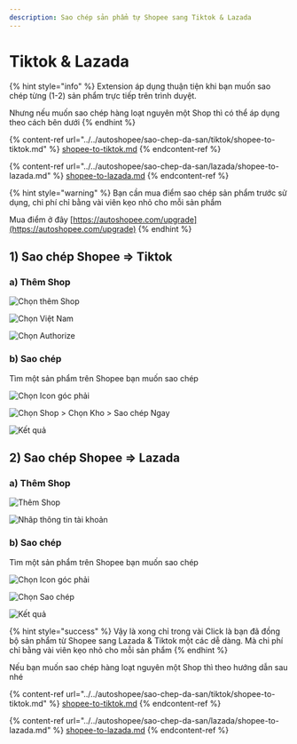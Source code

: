 ```yaml
---
description: Sao chép sản phẩm tự Shopee sang Tiktok & Lazada
---
```


# Tiktok & Lazada

{% hint style="info" %}
Extension áp dụng thuận tiện khi bạn muốn sao chép từng (1-2) sản phẩm trực tiếp trên trình duyệt.

Nhưng nếu muốn sao chép hàng loạt nguyên một Shop thì có thể áp dụng theo cách bên dưới
{% endhint %}

{% content-ref url="../../autoshopee/sao-chep-da-san/tiktok/shopee-to-tiktok.md" %}
[shopee-to-tiktok.md](../../autoshopee/sao-chep-da-san/tiktok/shopee-to-tiktok.md)
{% endcontent-ref %}

{% content-ref url="../../autoshopee/sao-chep-da-san/lazada/shopee-to-lazada.md" %}
[shopee-to-lazada.md](../../autoshopee/sao-chep-da-san/lazada/shopee-to-lazada.md)
{% endcontent-ref %}

{% hint style="warning" %}
Bạn cần mua điểm sao chép sản phẩm trước sử dụng, chi phí chỉ bằng vài viên kẹo nhỏ cho mỗi sản phẩm

Mua điểm ở đây [https://autoshopee.com/upgrade](https://autoshopee.com/upgrade)
{% endhint %}

## 1) Sao chép Shopee => Tiktok

### a) Thêm Shop

![Chọn thêm Shop](<../../.gitbook/assets/image (324).png>)

![Chọn Việt Nam](<../../.gitbook/assets/image (320) (1) (1).png>)

![Chọn Authorize](<../../.gitbook/assets/image (265) (1).png>)

### b) Sao chép

Tìm một sản phẩm trên Shopee bạn muốn sao chép

![Chọn Icon góc phải](<../../.gitbook/assets/image (249).png>)

![Chọn Shop > Chọn Kho > Sao chép Ngay](<../../.gitbook/assets/image (269).png>)

![Kết quả](<../../.gitbook/assets/image (319) (1).png>)

## 2) Sao chép Shopee => Lazada

### a) Thêm Shop

![Thêm Shop](<../../.gitbook/assets/image (311).png>)

![Nhâp thông tin tài khoản](<../../.gitbook/assets/image (297) (1).png>)

### b) Sao chép

Tìm một sản phẩm trên Shopee bạn muốn sao chép

![Chọn Icon góc phải](<../../.gitbook/assets/image (249).png>)

![Chọn Sao chép](<../../.gitbook/assets/image (264).png>)

![Kết quả](<../../.gitbook/assets/image (274) (1).png>)



{% hint style="success" %}
Vậy là xong chỉ trong vài Click là bạn đã đồng bộ sản phẩm từ Shopee sang Lazada & Tiktok một các dễ dàng. Mà chi phí chỉ bằng vài viên kẹo nhỏ cho mỗi sản phẩm
{% endhint %}

Nếu bạn muốn sao chép hàng loạt nguyên một Shop thì theo hướng dẫn sau nhé

{% content-ref url="../../autoshopee/sao-chep-da-san/tiktok/shopee-to-tiktok.md" %}
[shopee-to-tiktok.md](../../autoshopee/sao-chep-da-san/tiktok/shopee-to-tiktok.md)
{% endcontent-ref %}

{% content-ref url="../../autoshopee/sao-chep-da-san/lazada/shopee-to-lazada.md" %}
[shopee-to-lazada.md](../../autoshopee/sao-chep-da-san/lazada/shopee-to-lazada.md)
{% endcontent-ref %}
